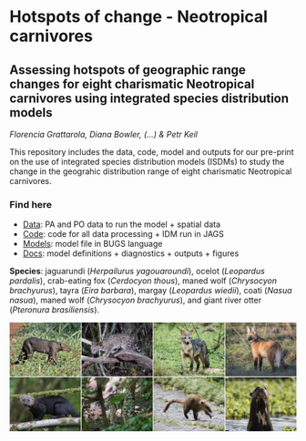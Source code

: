 # Hotspots of change - Neotropical carnivores

## Assessing hotspots of geographic range changes for eight charismatic Neotropical carnivores using integrated species distribution models

*Florencia Grattarola, Diana Bowler, (...) & Petr Keil*

This repository includes the data, code, model and outputs for our pre-print on the use of integrated species distribution models (ISDMs) to study the change in the geograhic distribution range of eight charismatic Neotropical carnivores.

### Find here

  - [Data](/data): PA and PO data to run the model + spatial data  
  - [Code](/code): code for all data processing + IDM run in JAGS   
  - [Models](/model): model file in BUGS language  
  - [Docs](/docs): model definitions + diagnostics + outputs + figures 


**Species**: jaguarundi (*Herpailurus yagouaroundi*), ocelot (*Leopardus pardalis*), crab-eating fox (*Cerdocyon thous*), maned wolf (*Chrysocyon brachyurus*), tayra (*Eira barbara*), margay (*Leopardus wiedii*), coati (*Nasua nasua*), maned wolf (*Chrysocyon brachyurus*), and giant river otter (*Pteronura brasiliensis*).  

![](/docs/readme.png)
